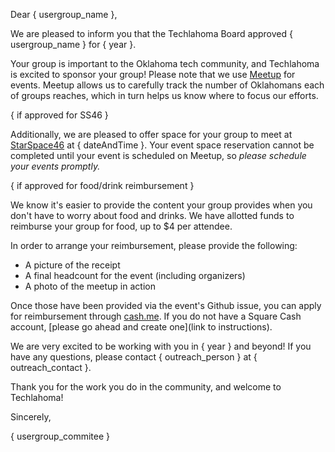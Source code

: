 Dear { usergroup_name },

We are pleased to inform you that the Techlahoma Board approved { usergroup_name } for { year }.

Your group is important to the Oklahoma tech community, and Techlahoma is excited to sponsor your group! Please note that we use [Meetup](link) for events. Meetup allows us to carefully track the number of Oklahomans each of groups reaches, which in turn helps us know where to focus our efforts.

{ if approved for SS46 }

Additionally, we are pleased to offer space for your group to meet at [StarSpace46](link) at { dateAndTime }. Your event space reservation cannot be completed until your event is scheduled on Meetup, so _please schedule your events promptly._

{ if approved for food/drink reimbursement }

We know it's easier to provide the content your group provides when you don't have to worry about food and drinks. We have allotted funds to reimburse your group for food, up to $4 per attendee.

In order to arrange your reimbursement, please provide the following:

- A picture of the receipt
- A final headcount for the event (including organizers)
- A photo of the meetup in action

Once those have been provided via the event's Github issue, you can apply for reimbursement through [cash.me](link). If you do not have a Square Cash account, [please go ahead and create one](link to instructions).

We are very excited to be working with you in { year } and beyond! If you have any questions, please contact { outreach_person } at { outreach_contact }.

Thank you for the work you do in the community, and welcome to Techlahoma!

Sincerely,

{ usergroup_commitee }